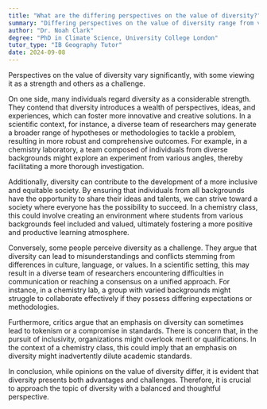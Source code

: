 ```yaml
---
title: "What are the differing perspectives on the value of diversity?"
summary: "Differing perspectives on the value of diversity range from viewing it as a strength to seeing it as a challenge."
author: "Dr. Noah Clark"
degree: "PhD in Climate Science, University College London"
tutor_type: "IB Geography Tutor"
date: 2024-09-08
---
```


Perspectives on the value of diversity vary significantly, with some viewing it as a strength and others as a challenge.

On one side, many individuals regard diversity as a considerable strength. They contend that diversity introduces a wealth of perspectives, ideas, and experiences, which can foster more innovative and creative solutions. In a scientific context, for instance, a diverse team of researchers may generate a broader range of hypotheses or methodologies to tackle a problem, resulting in more robust and comprehensive outcomes. For example, in a chemistry laboratory, a team composed of individuals from diverse backgrounds might explore an experiment from various angles, thereby facilitating a more thorough investigation.

Additionally, diversity can contribute to the development of a more inclusive and equitable society. By ensuring that individuals from all backgrounds have the opportunity to share their ideas and talents, we can strive toward a society where everyone has the possibility to succeed. In a chemistry class, this could involve creating an environment where students from various backgrounds feel included and valued, ultimately fostering a more positive and productive learning atmosphere.

Conversely, some people perceive diversity as a challenge. They argue that diversity can lead to misunderstandings and conflicts stemming from differences in culture, language, or values. In a scientific setting, this may result in a diverse team of researchers encountering difficulties in communication or reaching a consensus on a unified approach. For instance, in a chemistry lab, a group with varied backgrounds might struggle to collaborate effectively if they possess differing expectations or methodologies.

Furthermore, critics argue that an emphasis on diversity can sometimes lead to tokenism or a compromise in standards. There is concern that, in the pursuit of inclusivity, organizations might overlook merit or qualifications. In the context of a chemistry class, this could imply that an emphasis on diversity might inadvertently dilute academic standards.

In conclusion, while opinions on the value of diversity differ, it is evident that diversity presents both advantages and challenges. Therefore, it is crucial to approach the topic of diversity with a balanced and thoughtful perspective.
    